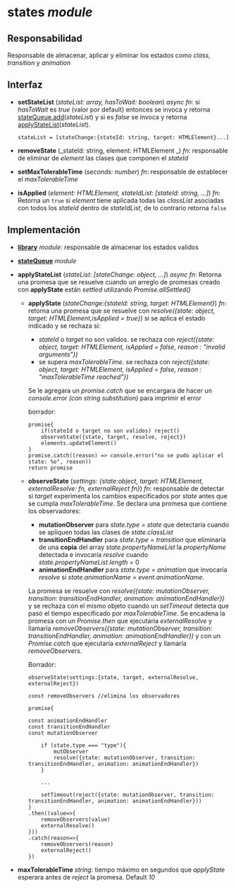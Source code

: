 # states _module_

## Responsabilidad

Responsable de almacenar, aplicar y eliminar los estados como _class_, _transition_ y _animation_

## Interfaz

-   **setStateList** (_stateList: array, hasToWait: boolean_) _async fn_: si _hasToWait_ es _true_ (valor por default) entonces se invoca y retorna [stateQueue.add](./states/stateQueue.md#interfaz)(_stateList_) y si es _false_ se invoca y retorna [applyStateList](#implementación)(_stateList_).

    ```
    stateList = [stateChange:{stateId: string, target: HTMLElement}...]
    ```

-   **removeState** (_stateId: string, element: HTMLElement _) _fn_: responsable de eliminar de _element_ las clases que componen el _stateId_

-   **setMaxTolerableTime** (_seconds: number_) _fn_: responsable de establecer el _maxTolerableTime_

-   **isApplied** (_element: HTMLElement, stateIdList: [stateId: string, ...]_) _fn_: Retorna un `true` si _element_ tiene aplicada todas las _classList_ asociadas con todos los _stateId_ dentro de _stateIdList_, de lo contrario retorna `false`

## Implementación

-   [**library**](./states/library.md) _module_: responsable de almacenar los estados validos
-   **[stateQueue](./states/stateQueue.md)** _module_
-   **applyStateList** (_stateList: [stateChange: object, ...]_) _async fn_: Retorna una promesa que se resuelve cuando un arreglo de promesas creado con **applyState** están _settled_ utilizando _Promise.allSettled()_

    -   **applyState** (_stateChange:{stateId: string, target: HTMLElement}_) _fn_: retorna una promesa que se resuelve con _resolve({state: object, target: HTMLElement,isApplied = true})_ si se aplica el estado indicado y se rechaza si:

        -   _stateId_ o _target_ no son validos. se rechaza con _reject({state: object, target: HTMLElement, isApplied = false, reason : "invalid arguments"})_
        -   se supera _maxTolerableTime_. se rechaza con _reject({state: object, target: HTMLElement, isApplied = false, reason : "maxTolerableTime reached"})_

        Se le agregara un _promise.catch_ que se encargara de hacer un _console.error (con string substitution)_ para imprimir el error

        borrador:

        ```
        promise{
            if(stateId o target no son validos) reject()
            observeState({state, target, resolve, reject})
            elements.updateElement()
        }
        promise.catch((reason) => console.error("no se pudo aplicar el state: %o", reason))
        return promise
        ```

    -   **observeState** (_settings: {state:object, target: HTMLElement, externalResolve: fn, externalReject fn}_) _fn_: responsable de detectar si _target_ experimenta los cambios especificados por _state_ antes que se cumpla _maxTolerableTime_. Se declara una promesa que contiene los observadores:

        -   **mutationObserver** para _state.type = state_ que detectaría cuando se apliquen todas las clases de _state.classList_
        -   **transitionEndHandler** para _state.type = transition_ que eliminaría de una **copia** del array _state.propertyNameList_ la _propertyName_ detectada e invocaría _resolve_ cuando _state.propertyNameList.length_ = 0
        -   **animationEndHandler** para _state.type = animation_ que invocaría _resolve_ si _state.animationName = event.animationName_.

        La promesa se resuelve con _resolve({state: mutationObserver, transition: transitionEndHandler, animation: animationEndHandler})_ y se rechaza con el mismo objeto cuando un _setTimeout_ detecta que pasó el tiempo especificado por _maxTolerableTime_. Se encadena la promesa con un _Promise.then_ que ejecutaría _externalResolve_ y llamaría _removeObservers({state: mutationObserver, transition: transitionEndHandler, animation: animationEndHandler})_ y con un _Promise.catch_ que ejecutaría _externalReject_ y llamaría _removeObservers_.

        Borrador:

        ```
        observeState(settings:{state, target, externalResolve, externalReject})

        const removeObservers //elimina los observadores

        promise{

        const animationEndHandler
        const transitionEndHandler
        const mutationObserver

            if (state.type === "type"){
                mutObserver
                resolve({state: mutationObserver, transition: transitionEndHandler, animation: animationEndHandler})
            }

            ...

            setTimeout(reject({state: mutationObserver, transition: transitionEndHandler, animation: animationEndHandler}))
        }
        .then((value=>{
            removeObservers(value)
            externalResolve()
        }))
        .catch(reason=>{
            removeObservers(reason)
            externalReject()
        })

        ```

-   **maxTolerableTime** _string_: tiempo máximo en segundos que _applyState_ esperara antes de _reject_ la promesa. Default _10_
